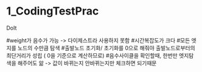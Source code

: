 # 1_CodingTestPrac
DoIt


#weight가 음수가 가능 -> 다이제스트라 사용하지 못함
#시간복잡도가 크다
#모든 엣지를 노드의 수만큼 탐색
#출발노드 초기화/ 초기화를 0으로 해줘야 출발노드로부터의 최단거리가 성립 ( 0을 기준으로 계산하므로)
#음수사이클을 확인할때, 한번만 엣지탐색을 해주어도 앎 -> 값이 바뀌는지 안바뀌는지만 체크하면 되기때문
